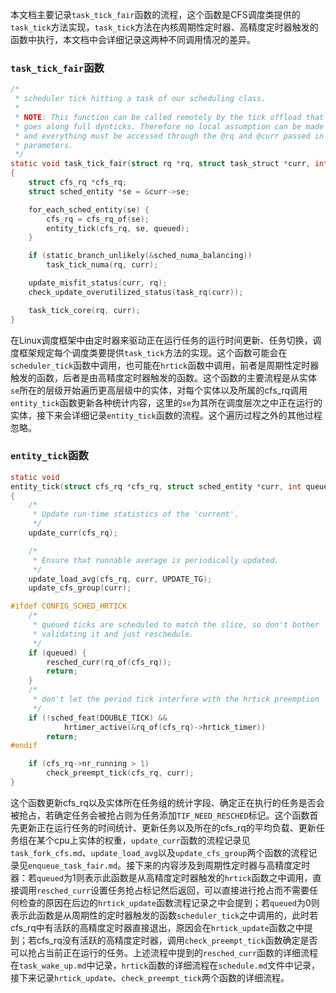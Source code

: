 本文档主要记录`task_tick_fair`函数的流程，这个函数是CFS调度类提供的`task_tick`方法实现，`task_tick`方法在内核周期性定时器、高精度定时器触发的函数中执行，本文档中会详细记录这两种不同调用情况的差异。

### `task_tick_fair`函数

```c
/*
 * scheduler tick hitting a task of our scheduling class.
 *
 * NOTE: This function can be called remotely by the tick offload that
 * goes along full dynticks. Therefore no local assumption can be made
 * and everything must be accessed through the @rq and @curr passed in
 * parameters.
 */
static void task_tick_fair(struct rq *rq, struct task_struct *curr, int queued)
{
	struct cfs_rq *cfs_rq;
	struct sched_entity *se = &curr->se;

	for_each_sched_entity(se) {
		cfs_rq = cfs_rq_of(se);
		entity_tick(cfs_rq, se, queued);
	}

	if (static_branch_unlikely(&sched_numa_balancing))
		task_tick_numa(rq, curr);

	update_misfit_status(curr, rq);
	check_update_overutilized_status(task_rq(curr));

	task_tick_core(rq, curr);
}
```

在Linux调度框架中由定时器来驱动正在运行任务的运行时间更新、任务切换，调度框架规定每个调度类要提供`task_tick`方法的实现。这个函数可能会在`scheduler_tick`函数中调用，也可能在`hrtick`函数中调用，前者是周期性定时器触发的函数，后者是由高精度定时器触发的函数。这个函数的主要流程是从实体`se`所在的层级开始遍历更高层级中的实体，对每个实体以及所属的cfs_rq调用`entity_tick`函数更新各种统计内容，这里的`se`为其所在调度层次之中正在运行的实体，接下来会详细记录`entity_tick`函数的流程。这个遍历过程之外的其他过程忽略。

### `entity_tick`函数

```c
static void
entity_tick(struct cfs_rq *cfs_rq, struct sched_entity *curr, int queued)
{
	/*
	 * Update run-time statistics of the 'current'.
	 */
	update_curr(cfs_rq);

	/*
	 * Ensure that runnable average is periodically updated.
	 */
	update_load_avg(cfs_rq, curr, UPDATE_TG);
	update_cfs_group(curr);

#ifdef CONFIG_SCHED_HRTICK
	/*
	 * queued ticks are scheduled to match the slice, so don't bother
	 * validating it and just reschedule.
	 */
	if (queued) {
		resched_curr(rq_of(cfs_rq));
		return;
	}
	/*
	 * don't let the period tick interfere with the hrtick preemption
	 */
	if (!sched_feat(DOUBLE_TICK) &&
			hrtimer_active(&rq_of(cfs_rq)->hrtick_timer))
		return;
#endif

	if (cfs_rq->nr_running > 1)
		check_preempt_tick(cfs_rq, curr);
}
```

这个函数更新cfs_rq以及实体所在任务组的统计字段、确定正在执行的任务是否会被抢占，若确定任务会被抢占则为任务添加`TIF_NEED_RESCHED`标记。这个函数首先更新正在运行任务的时间统计、更新任务以及所在的cfs_rq的平均负载、更新任务组在某个cpu上实体的权重，`update_curr`函数的流程记录见`task_fork_cfs.md`、`update_load_avg`以及`update_cfs_group`两个函数的流程记录见`enqueue_task_fair.md`。接下来的内容涉及到周期性定时器与高精度定时器：若`queued`为1则表示此函数是从高精度定时器触发的`hrtick`函数之中调用，直接调用`resched_curr`设置任务抢占标记然后返回，可以直接进行抢占而不需要任何检查的原因在后边的`hrtick_update`函数流程记录之中会提到；若`queued`为0则表示此函数是从周期性的定时器触发的函数`scheduler_tick`之中调用的，此时若cfs_rq中有活跃的高精度定时器直接退出，原因会在`hrtick_update`函数之中提到；若cfs_rq没有活跃的高精度定时器，调用`check_preempt_tick`函数确定是否可以抢占当前正在运行的任务。上述流程中提到的`resched_curr`函数的详细流程在`task_wake_up.md`中记录，`hrtick`函数的详细流程在`schedule.md`文件中记录，接下来记录`hrtick_update`、`check_preempt_tick`两个函数的详细流程。